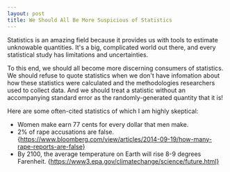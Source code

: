 ```yaml
---
layout: post
title: We Should All Be More Suspicious of Statistics
---
```


Statistics is an amazing field because it provides us with tools to estimate unknowable quantities. It's a big, complicated world out there, and every statistical study has limitations and uncertainties.

To this end, we should all become more discerning consumers of statistics.  We should refuse to quote statistics when we don't have 
infomation about how these statistics were calculated and the methodologies researchers used to collect data.  And we should treat a statistic without an accompanying standard error as the randomly-generated quantity that it is!

Here are some often-cited statistics of which I am highly skeptical:

* Women make earn 77 cents for every dollar that men make.
* 2% of rape accusations are false. {https://www.bloomberg.com/view/articles/2014-09-19/how-many-rape-reports-are-false}
* By 2100, the average temperature on Earth will rise 8-9 degrees Farenheit. {https://www3.epa.gov/climatechange/science/future.html}
